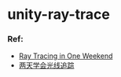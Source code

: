 # unity-ray-trace

### Ref:
* [Ray Tracing in One Weekend](http://in1weekend.blogspot.com/2016/01/ray-tracing-in-one-weekend.html)
* [两天学会光线追踪](https://zhuanlan.zhihu.com/p/36238483)

